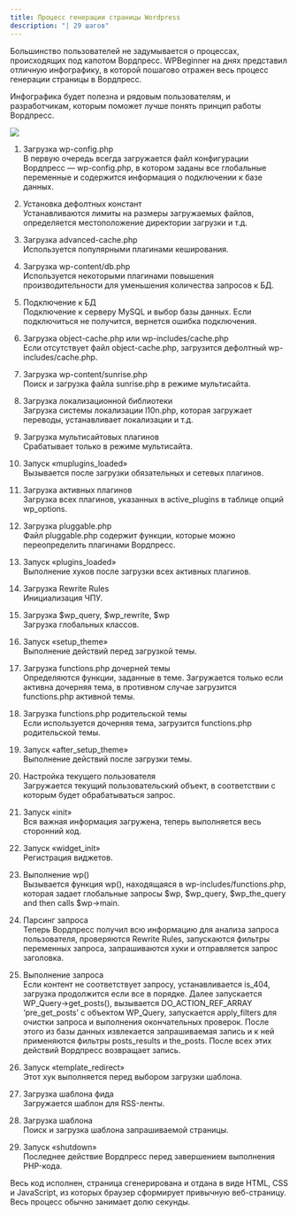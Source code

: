 ```yaml
---
title: Процесс генерации страницы Wordpress
description: "| 29 шагов"
---
```


Большинство пользователей не задумывается о процессах, происходящих под капотом Вордпресс. WPBeginner на днях представил отличную инфографику, в которой пошагово отражен весь процесс генерации страницы в Вордпресс.

Инфографика будет полезна и рядовым пользователям, и разработчикам, которым поможет лучше понять принцип работы Вордпресс.

![](/blog/wordpress-behind-the-scenes.png)

1. Загрузка wp-config.php  
   В первую очередь всегда загружается файл конфигурации Вордпресс — wp-config.php, в котором заданы все глобальные переменные и содержится информация о подключении к базе данных.

2. Установка дефолтных констант  
   Устанавливаются лимиты на размеры загружаемых файлов, определяется местоположение директории загрузки и т.д.

3. Загрузка advanced-cache.php  
   Используется популярными плагинами кеширования.

4. Загрузка wp-content/db.php  
   Используется некоторыми плагинами повышения производительности для уменьшения количества запросов к БД.

5. Подключение к БД  
   Подключение к серверу MySQL и выбор базы данных. Если подключиться не получится, вернется ошибка подключения.

6. Загрузка object-cache.php или wp-includes/cache.php  
   Если отсутствует файл object-cache.php, загрузится дефолтный wp-includes/cache.php.

7. Загрузка wp-content/sunrise.php  
   Поиск и загрузка файла sunrise.php в режиме мультисайта.

8. Загрузка локализационной библиотеки  
   Загрузка системы локализации l10n.php, которая загружает переводы, устанавливает локализации и т.д.

9. Загрузка мультисайтовых плагинов  
   Срабатывает только в режиме мультисайта.

10. Запуск «muplugins_loaded»  
    Вызывается после загрузки обязательных и сетевых плагинов.

11. Загрузка активных плагинов  
    Загрузка всех плагинов, указанных в active_plugins в таблице опций wp_options.

12. Загрузка pluggable.php  
    Файл pluggable.php содержит функции, которые можно переопределить плагинами Вордпресс.

13. Запуск «plugins_loaded»  
    Выполнение хуков после загрузки всех активных плагинов.

14. Загрузка Rewrite Rules  
    Инициализация ЧПУ.

15. Загрузка $wp_query, $wp_rewrite, $wp  
    Загрузка глобальных классов.

16. Запуск «setup_theme»  
    Выполнение действий перед загрузкой темы.

17. Загрузка functions.php дочерней темы  
    Определяются функции, заданные в теме. Загружается только если активна дочерняя тема, в противном случае загрузится functions.php активной темы.

18. Загрузка functions.php родительской темы  
    Если используется дочерняя тема, загрузится functions.php родительской темы.

19. Запуск «after_setup_theme»  
    Выполнение действий после загрузки темы.

20. Настройка текущего пользователя  
    Загружается текущий пользовательский объект, в соответствии с которым будет обрабатываться запрос.

21. Запуск «init»  
    Вся важная информация загружена, теперь выполняется весь сторонний код.

22. Запуск «widget_init»  
    Регистрация виджетов.

23. Выполнение wp()  
    Вызывается функция wp(), находящаяся в wp-includes/functions.php, которая задает глобальные запросы $wp, $wp_query, $wp_the_query and then calls $wp->main.

24. Парсинг запроса  
    Теперь Вордпресс получил всю информацию для анализа запроса пользователя, проверяются Rewrite Rules, запускаются фильтры переменных запроса, запрашиваются хуки и отправляется запрос заголовка.

25. Выполнение запроса  
    Если контент не соответствует запросу, устанавливается is_404, загрузка продолжится если все в порядке. Далее запускается WP_Query->get_posts(), вызывается DO_ACTION_REF_ARRAY ‘pre_get_posts’ с объектом WP_Query, запускается apply_filters для очистки запроса и выполнения окончательных проверок. После этого из базы данных извлекается запрашиваемая запись и к ней применяются фильтры posts_results и the_posts. После всех этих действий Вордпресс возвращает запись.

26. Запуск «template_redirect»  
    Этот хук выполняется перед выбором загрузки шаблона.

27. Загрузка шаблона фида  
    Загружается шаблон для RSS-ленты.

28. Загрузка шаблона  
    Поиск и загрузка шаблона запрашиваемой страницы.

29. Запуск «shutdown»  
    Последнее действие Вордпресс перед завершением выполнения PHP-кода.

Весь код исполнен, страница сгенерирована и отдана в виде HTML, CSS и JavaScript, из которых браузер сформирует привычную веб-страницу. Весь процесс обычно занимает долю секунды.
